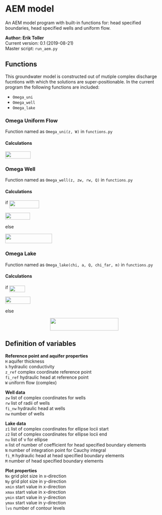 # AEM model
An AEM model program with built-in functions for: head specified boundaries, head specified wells and uniform flow.

**Author: Erik Toller**  
Current version: 0.1 (2019-08-21)  
Master script: `run_aem.py`

## Functions
This groundwater model is constructed out of mutiple complex discharge fucntions with which the solutions are super-positionable. In the current program the following functions are included:
- `Omega_uni`
- `Omega_well`
- `Omega_lake`

### Omega Uniform Flow
Function named as `Omega_uni(z, W)` in `functions.py`

#### Calculations
<img src="/tex/08c04de91cdce60f5e68be561db33bd5.svg?invert_in_darkmode&sanitize=true" align=middle width=81.42799334999998pt height=22.465723500000017pt/>

### Omega Well
Function named as `Omega_well(z, zw, rw, Q)` in `functions.py`

#### Calculations
if <img src="/tex/074746e0e5a47c594ef363aed64574c6.svg?invert_in_darkmode&sanitize=true" align=middle width=95.03039699999998pt height=24.65753399999998pt/>  

<img src="/tex/edb2f5dceb7043b2f9f302310ab517f5.svg?invert_in_darkmode&sanitize=true" align=middle width=79.29816344999999pt height=22.465723500000017pt/>  

else  

<img src="/tex/0e874dbb95e888192231b27293774abc.svg?invert_in_darkmode&sanitize=true" align=middle width=148.52173049999996pt height=30.392597399999985pt/>

### Omega Lake
Function named as `Omega_lake(chi, a, Q, chi_far, m)` in `functions.py`

#### Calculations
if <img src="/tex/71acaaa86f32d6fbb06d7e20fc052bb8.svg?invert_in_darkmode&sanitize=true" align=middle width=50.707529399999984pt height=21.18721440000001pt/>  

<img src="/tex/3d817b6781989b088a3dde0759b36703.svg?invert_in_darkmode&sanitize=true" align=middle width=79.65150599999998pt height=22.465723500000017pt/>  

else  

<p align="center"><img src="/tex/1e633036e70961bbb70f779d0ef2285a.svg?invert_in_darkmode&sanitize=true" align=middle width=218.64412019999997pt height=39.814869599999994pt/></p>

## Definition of variables
**Reference point and aquifer properties**  
`H` aquifer thickness  
`k` hydraulic conductivity  
`z_ref` complex coordinate reference point  
`fi_ref` hydraulic head at reference point  
`W` uniform flow (complex)  

**Well data**  
`zw` list of complex coordinates for wells  
`rw` list of radii of wells  
`fi_nw` hydraulic head at wells  
`nw` number of wells  

**Lake data**  
`z1` list of complex coordinates for ellipse locii start  
`z2` list of complex coordinates for ellipse locii end  
`nu` list of &nu; for ellipse  
`m` list of number of coefficient for head specified boundary elements  
`N` number of integration point for Cauchy integral  
`fi_M` hydraulic head at head specified boundary elements  
`M` number of head specified boundary elements  

**Plot properties**  
`Nx` grid plot size in x-direction  
`Ny` grid plot size in y-direction  
`xmin` start value in x-direction  
`xmax` start value in x-direction  
`ymin` start value in y-direction  
`ymax` start value in y-direction  
`lvs` number of contour levels  
